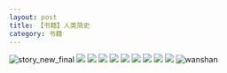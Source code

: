 ```yaml
---
layout: post
title: 【书籍】人类简史
category: 书籍
---
```

![story_new_final](http://rzda7rj3c.hd-bkt.clouddn.com/img/story_new_final_0322.png)
![](http://rzdb2xp2h.hd-bkt.clouddn.com/img/men-history-220512-new-1.jpeg)
![](http://rzdb2xp2h.hd-bkt.clouddn.com/img/men-history-220512-new-2.jpeg)
![](http://rzdb2xp2h.hd-bkt.clouddn.com/img/men-history-220530-7.jpg)
![](http://rzdb2xp2h.hd-bkt.clouddn.com/img/men-history-220530-6.jpg)
![](http://rzdb2xp2h.hd-bkt.clouddn.com/img/men-history-220530-5.jpg)
![](http://rzdb2xp2h.hd-bkt.clouddn.com/img/men-history-220530-4.jpg)
![](http://rzdb2xp2h.hd-bkt.clouddn.com/img/men-history-220530-3.jpg)
![](http://rzdb2xp2h.hd-bkt.clouddn.com/img/men-history-220530-2.jpg)
![](http://rzdb2xp2h.hd-bkt.clouddn.com/img/men-history-220530-1.jpg)
![wanshan](http://rzda7rj3c.hd-bkt.clouddn.com/img/wanshan.png)
  




